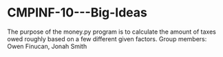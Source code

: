 # CMPINF-10---Big-Ideas

The purpose of the money.py program is to calculate the amount of taxes owed roughly based on a few different given factors.
Group members: Owen Finucan, Jonah Smith
